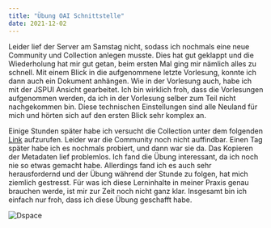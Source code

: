 ```yaml
---
title: "Übung OAI Schnittstelle"
date: 2021-12-02
---
```



Leider lief der Server am Samstag nicht, sodass ich nochmals eine neue Community und Collection anlegen musste. Dies hat gut geklappt und die Wiederholung hat mir gut getan, beim ersten Mal ging mir nämlich alles zu schnell. Mit einem Blick in die aufgenommene letzte Vorlesung, konnte ich dann auch ein Dokument anhängen. Wie in der Vorlesung auch, habe ich mit der JSPUI Ansicht gearbeitet. Ich bin wirklich froh, dass die Vorlesungen aufgenommen werden, da ich in der Vorlesung selber zum Teil nicht nachgekommen bin. Diese technischen Einstellungen sind alle Neuland für mich und hörten sich auf den ersten Blick sehr komplex an.

Einige Stunden später habe ich versucht die Collection unter dem folgenden [Link](http://demo.dspace.org/oai/request?verb=ListSets) aufzurufen. Leider war die Community noch nicht auffindbar. Einen Tag später habe ich es nochmals probiert, und dann war sie da. Das Kopieren der Metadaten lief problemlos. Ich fand die Übung interessant, da ich noch nie so etwas gemacht habe. Allerdings fand ich es auch sehr herausfordernd und der Übung während der Stunde zu folgen, hat mich ziemlich gestresst. Für was ich diese Lerninhalte in meiner Praxis genau brauchen werde, ist mir zur Zeit noch nicht ganz klar. Insgesamt bin ich einfach nur froh, dass ich diese Übung geschafft habe.

![Dspace](https://raw.githubusercontent.com/slunz/Lerntagebuch-BAIN/master/pictures/MetadatenDspace.png)
